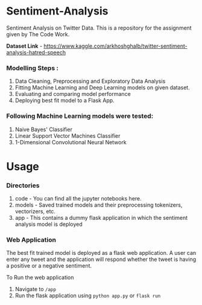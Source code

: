 # Sentiment-Analysis

Sentiment Analysis on Twitter Data. This is a repository for the assignment given by The Code Work.

**Dataset Link** - https://www.kaggle.com/arkhoshghalb/twitter-sentiment-analysis-hatred-speech

### Modelling Steps : 
1. Data Cleaning, Preprocessing and Exploratory Data Analysis
2. Fitting Machine Learning and Deep Learning models on given dataset.
3. Evaluating and comparing model performance
4. Deploying best fit model to a Flask App.

### Following Machine Learning models were tested: 

1. Naive Bayes' Classifier
2. Linear Support Vector Machines Classifier
3. 1-Dimensional Convolutional Neural Network 





# Usage

### Directories
1. code - You can find all the jupyter notebooks here.
2. models - Saved trained models and their preprocessing tokenizers, vectorizers, etc.
3. app - This contains a dummy flask application in which the sentiment analysis model is deployed

### Web Application 
The best fit trained model is deployed as a flask web application. A user can enter any tweet and the application will respond whether the tweet is having a positive or a negative sentiment.

To Run the web application 
1. Navigate to `/app`
2. Run the flask application using `python app.py` or `flask run`


